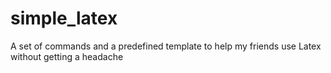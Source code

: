 simple_latex
============

A set of commands and a predefined template to help my friends use Latex without getting a headache
